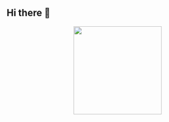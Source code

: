 ## Hi there 👋
<div id="header" align="center">
 <img src="https://i.giphy.com/media/v1.Y2lkPTc5MGI3NjExdGY4amF4anAyaWh6b3hqa25sbG8ycWs1cXdkOXkzOG9ta2FkdHFibiZlcD12MV9pbnRlcm5hbF9naWZfYnlfaWQmY3Q9Zw/1oF1KAEYvmXBMo6uTS/giphy.gif" width="200"/>
</div>

<!--
**AmerZuher/AmerZuher** is a ✨ _special_ ✨ repository because its `README.md` (this file) appears on your GitHub profile.

Here are some ideas to get you started:

- 🔭 I’m currently working on ...
- 🌱 I’m currently learning ...
- 👯 I’m looking to collaborate on ...
- 🤔 I’m looking for help with ...
- 💬 Ask me about ...
- 📫 How to reach me: ...
- 😄 Pronouns: ...
- ⚡ Fun fact: ...
-->
